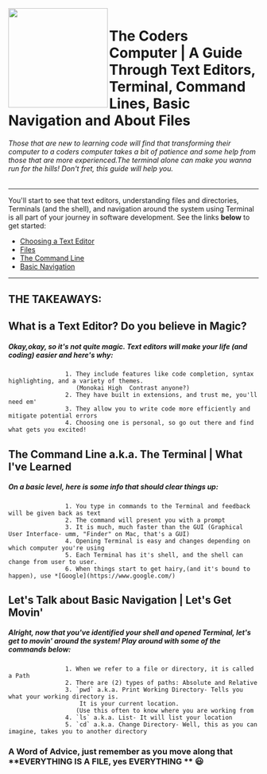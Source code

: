 <img align="left" width="200" height="200" src="https://media3.giphy.com/media/JmJMzlXOiI0dq/100.webp?cid=ecf05e473f12c53e615e3d3827df0a5b1d63d7a9a9274ce6&rid=100.webp">

# The Coders Computer | A Guide Through Text Editors, Terminal, Command Lines, Basic Navigation and About Files 
###### Those that are new to learning code will find that transforming their computer to a coders computer takes a bit of patience and some help from those that are more experienced.The terminal alone can make you wanna run for the hills! Don't fret, this guide will help you.
-----------


You'll start to see that text editors, understanding files and directories, Terminals (and the shell), and navigation around the system using Terminal is all part of your journey in software development. See the links **below** to get started:
 
 * [Choosing a Text Editor](https://codefellows.github.io/code-102-guide/curriculum/class-02/Choosing-A-Text-Editor--The-Older-Coder.pdf)
 * [Files](https://ryanstutorials.net/linuxtutorial/aboutfiles.php)
 * [The Command Line](https://ryanstutorials.net/linuxtutorial/commandline.php)
 * [Basic Navigation](https://ryanstutorials.net/linuxtutorial/commandline.php)

-----------

## THE TAKEAWAYS:


## What is a Text Editor? Do you believe in Magic?
##### Okay,okay, so it's not quite magic. Text editors will make your life (and coding) easier and here's why:

                    1. They include features like code completion, syntax highlighting, and a variety of themes.
                       (Monokai High  Contrast anyone?)
                    2. They have built in extensions, and trust me, you'll need em'
                    3. They allow you to write code more efficiently and mitigate potential errors
                    4. Choosing one is personal, so go out there and find what gets you excited!

## **The Command Line a.k.a. The Terminal | What I've Learned**
##### On a basic level, here is some info that should clear things up:

                    1. You type in commands to the Terminal and feedback will be given back as text
                    2. The command will present you with a prompt
                    3. It is much, much faster than the GUI (Graphical User Interface- umm, "Finder" on Mac, that's a GUI)
                    4. Opening Terminal is easy and changes depending on which computer you're using
                    5. Each Terminal has it's shell, and the shell can change from user to user.
                    6. When things start to get hairy,(and it's bound to happen), use *[Google](https://www.google.com/)
                    

## **Let's Talk about Basic Navigation | Let's Get Movin'**
##### Alright, now that you've identified your shell and opened Terminal, let's get to movin' around the system! Play around with some of the commands below:
            
                    1. When we refer to a file or directory, it is called a Path
                    2. There are (2) types of paths: Absolute and Relative
                    3. `pwd` a.k.a. Print Working Directory- Tells you what your working directory is.
                        It is your current location.
                       (Use this often to know where you are working from
                    4. `ls` a.k.a. List- It will list your location 
                    5. `cd` a.k.a. Change Directory- Well, this as you can imagine, takes you to another directory
                    
### A Word of Advice, just remember as you move along that  **EVERYTHING IS A FILE, yes EVERYTHING ** :smiley:


